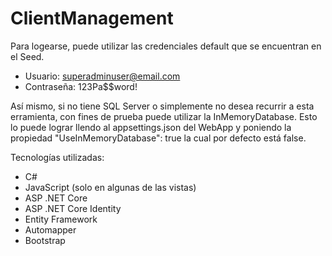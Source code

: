 # ClientManagement

Para logearse, puede utilizar las credenciales default que se encuentran en el Seed.
- Usuario: superadminuser@email.com
- Contraseña: 123Pa$$word!

Así mismo, si no tiene SQL Server o simplemente no desea recurrir a esta erramienta, con fines de prueba puede utilizar la InMemoryDatabase. Esto lo puede lograr llendo al appsettings.json del WebApp y poniendo la propiedad "UseInMemoryDatabase": true la cual por defecto está false.

Tecnologías utilizadas:
- C#
- JavaScript (solo en algunas de las vistas)
- ASP .NET Core 
- ASP .NET Core Identity
- Entity Framework
- Automapper
- Bootstrap
